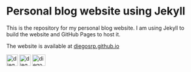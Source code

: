 # Personal blog website using Jekyll 
This is the repository for my personal blog website. I am using Jekyll to build the website and GitHub Pages to host it. 

The website is available at [diegosrp.github.io](https://diegosrp.github.io)

  <a href="https://www.github.com/diegosrp" ><img src="https://raw.githubusercontent.com/dheereshagrwal/coloured-icons/refs/heads/master/public/logos/technology/github/github.svg" alt="diegosrp" height="30" width="30" /></a> <a href="https://www.linkedin.com/in/diegopauletto90" ><img src="https://raw.githubusercontent.com/dheereshagrwal/coloured-icons/refs/heads/master/public/logos/social%20media/linkedin/linkedin.svg" alt="diegosrp" height="30" width="30" /></a> <a href="https://www.youtube.com/@diegopauletto" target="_blank"><img src="https://raw.githubusercontent.com/dheereshagrwal/coloured-icons/refs/heads/master/public/logos/social%20media/youtube/youtube.svg" alt="diegosrp" height="30" width="35" /></a>